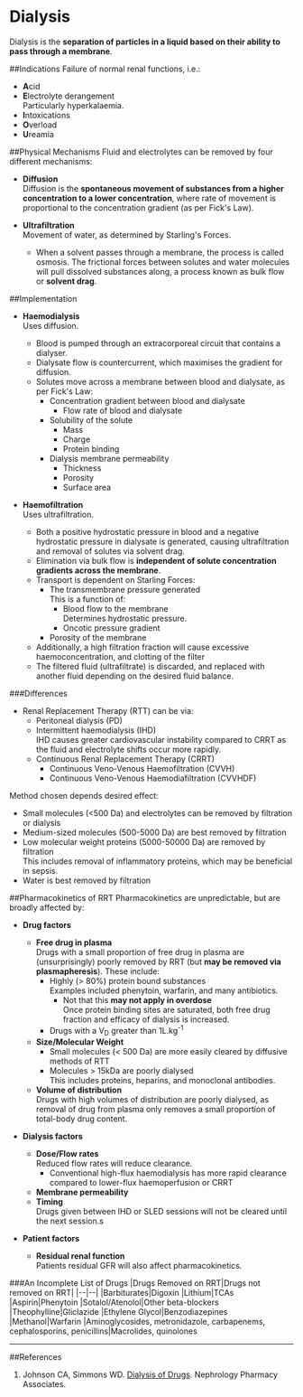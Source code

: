 # Dialysis
Dialysis is the **separation of particles in a liquid based on their ability to pass through a membrane**. 

##Indications
Failure of normal renal functions, i.e.:
* **A**cid
* **E**lectrolyte derangement  
Particularly hyperkalaemia.
* **I**ntoxications
* **O**verload
* **U**reamia

##Physical Mechanisms
Fluid and electrolytes can be removed by four different mechanisms:
* **Diffusion**  
Diffusion is the **spontaneous movement of substances from a higher concentration to a lower concentration**, where rate of movement is proportional to the concentration gradient (as per Fick's Law).

 
 
* **Ultrafiltration**  
Movement of water, as determined by Starling's Forces.
  * When a solvent passes through a membrane, the process is called osmosis. The frictional forces between solutes and water molecules will pull dissolved substances along, a process known as bulk flow or **solvent drag**.

##Implementation
* **Haemodialysis**  
Uses diffusion.  
  * Blood is pumped through an extracorporeal circuit that contains a dialyser.
  * Dialysate flow is countercurrent, which maximises the gradient for diffusion.
  * Solutes move across a membrane between blood and dialysate, as per Fick's Law:
    * Concentration gradient between blood and dialysate
      * Flow rate of blood and dialysate
    * Solubility of the solute
      * Mass
      * Charge
      * Protein binding
    * Dialysis membrane permeability
      * Thickness
      * Porosity
      * Surface area


* **Haemofiltration**  
Uses ultrafiltration.
  * Both a positive hydrostatic pressure in blood and a negative hydrostatic pressure in dialysate is generated, causing ultrafiltration and removal of solutes via solvent drag.
  * Elimination via bulk flow is **independent of solute concentration gradients across the membrane**.
  * Transport is dependent on Starling Forces:
    * The transmembrane pressure generated  
    This is a function of:
      * Blood flow to the membrane  
      Determines hydrostatic pressure.
      * Oncotic pressure gradient
    * Porosity of the membrane
  * Additionally, a high filtration fraction will cause excessive haemoconcentration, and clotting of the filter
  * The filtered fluid (ultrafiltrate) is discarded, and replaced with another fluid depending on the desired fluid balance.

###Differences
* Renal Replacement Therapy (RTT) can be via:
   * Peritoneal dialysis (PD)
   * Intermittent haemodialysis (IHD)  
   IHD causes greater cardiovascular instability compared to CRRT as the fluid and electrolyte shifts occur more rapidly.
   * Continuous Renal Replacement Therapy (CRRT)
     * Continuous Veno-Venous Haemofiltration (CVVH)
     * Continuous Veno-Venous Haemodiafiltration (CVVHDF)

Method chosen depends desired effect:
* Small molecules (<500 Da) and electrolytes can be removed by filtration or dialysis
* Medium-sized molecules (500-5000 Da) are best removed by filtration
* Low molecular weight proteins (5000-50000 Da) are removed by filtration  
This includes removal of inflammatory proteins, which may be beneficial in sepsis.
* Water is best removed by filtration

##Pharmacokinetics of RRT
Pharmacokinetics are unpredictable, but are broadly affected by:
* **Drug factors**
  * **Free drug in plasma**  
  Drugs with a small proportion of free drug in plasma are (unsurprisingly) poorly removed by RRT (but **may be removed via plasmapheresis**). These include:
    * Highly (> 80%) protein bound substances  
    Examples included phenytoin, warfarin, and many antibiotics.
      * Not that this **may not apply in overdose**  
      Once protein binding sites are saturated, both free drug fraction and efficacy of dialysis is increased.
    * Drugs with a V<sub>D</sub> greater than 1L.kg<sup>-1</sup>
  * **Size/Molecular Weight**  
    * Small molecules (< 500 Da) are more easily cleared by diffusive methods of RTT
    * Molecules > 15kDa are poorly dialysed  
    This includes proteins, heparins, and monoclonal antibodies.
  * **Volume of distribution**  
  Drugs with high volumes of distribution are poorly dialysed, as removal of drug from plasma only removes a small proportion of total-body drug content.


* **Dialysis factors** 
  * **Dose/Flow rates**  
  Reduced flow rates will reduce clearance.
    * Conventional high-flux haemodialysis has more rapid clearance compared to lower-flux haemoperfusion or CRRT
  * **Membrane permeability**  
  * **Timing**  
  Drugs given between IHD or SLED sessions will not be cleared until the next session.s


* **Patient factors**
  * **Residual renal function**  
  Patients residual GFR will also affect pharmacokinetics.


###An Incomplete List of Drugs 
|Drugs Removed on RRT|Drugs not removed on RRT|
|--|--|
|Barbiturates|Digoxin
|Lithium|TCAs
|Aspirin|Phenytoin
|Sotalol/Atenolol|Other beta-blockers
|Theophylline|Gliclazide
|Ethylene Glycol|Benzodiazepines
|Methanol|Warfarin
|Aminoglycosides, metronidazole, carbapenems, cephalosporins, penicillins|Macrolides, quinolones

---
##References
1. Johnson CA, Simmons WD. [Dialysis of Drugs](http://www.just.edu.jo/DIC/Manuals/Dialysis%20of%20Drugs.pdf). Nephrology Pharmacy Associates.